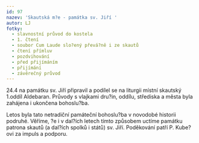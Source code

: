 ```yaml
---
id: 97
nazev: 'Skautská m?e - památka sv. Jiří '
autor: LJ
fotky:
  - slavnostní průvod do kostela
  - 1. čtení
  - soubor Cum Laude slo?ený převá?ně i ze skautů
  - čtení přímluv
  - pozdvihování
  - před přijímáním
  - přijímání
  - závěrečný průvod
---
```

24.4 na památku sv. Jiří připravil a podílel se na liturgii místní skautský 1.oddíl Aldebaran. Průvody s vlajkami dru?in, oddílu, střediska a města byla zahájena i ukončena bohoslu?ba. <p>
<p>
Letos byla tato netradiční památeční bohoslu?ba v novodobé historii podruhé. Věříme, ?e i v dal?ích letech tímto způsobem uctíme památku patrona skautů (a dal?ích spolků i států) sv. Jiří. Poděkování patří P. Kube?ovi za impuls a podporu. <p>
